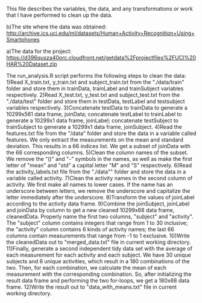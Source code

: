 This file describes the variables, the data, and any transformations or work that I have performed to clean up the data.

b)The site where the data was obtained:
http://archive.ics.uci.edu/ml/datasets/Human+Activity+Recognition+Using+Smartphones

a)The data for the project:
https://d396qusza40orc.cloudfront.net/getdata%2Fprojectfiles%2FUCI%20HAR%20Dataset.zip

The run_analysis.R script performs the following steps to clean the data:
1)Read X_train.txt, y_train.txt and subject_train.txt from the "./data/train" folder and store them in trainData, trainLabel and trainSubject variables respectively.
2)Read X_test.txt, y_test.txt and subject_test.txt from the "./data/test" folder and store them in testData, testLabel and testsubject variables respectively.
3)Concatenate testData to trainData to generate a 10299x561 data frame, joinData; concatenate testLabel to trainLabel to generate a 10299x1 data frame, joinLabel; concatenate testSubject to trainSubject to generate a 10299x1 data frame, joinSubject.
4)Read the features.txt file from the "/data" folder and store the data in a variable called features. We only extract the measurements on the mean and standard deviation. This results in a 66 indices list. We get a subset of joinData with the 66 corresponding columns.
5)Clean the column names of the subset. We remove the "()" and "-" symbols in the names, as well as make the first letter of "mean" and "std" a capital letter "M" and "S" respectively.
6)Read the activity_labels.txt file from the "./data"" folder and store the data in a variable called activity.
7)Clean the activity names in the second column of activity. We first make all names to lower cases. If the name has an underscore between letters, we remove the underscore and capitalize the letter immediately after the underscore.
8)Transform the values of joinLabel according to the activity data frame.
9)Combine the joinSubject, joinLabel and joinData by column to get a new cleaned 10299x68 data frame, cleanedData. Properly name the first two columns, "subject" and "activity". The "subject" column contains integers that range from 1 to 30 inclusive; the "activity" column contains 6 kinds of activity names; the last 66 columns contain measurements that range from -1 to 1 exclusive.
10)Write the cleanedData out to "merged_data.txt" file in current working directory.
11)Finally, generate a second independent tidy data set with the average of each measurement for each activity and each subject. We have 30 unique subjects and 6 unique activities, which result in a 180 combinations of the two. Then, for each combination, we calculate the mean of each measurement with the corresponding combination. So, after initializing the result data frame and performing the two for-loops, we get a 180x68 data frame.
12)Write the result out to "data_with_means.txt" file in current working directory.